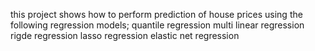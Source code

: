 this project shows how to perform prediction of house prices using the following regression models;
quantile regression
multi linear regression
rigde regression
lasso regression
elastic net regression

